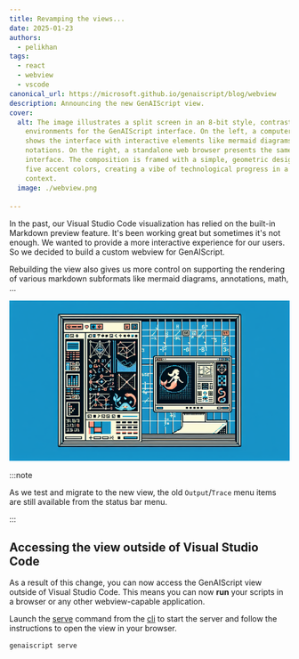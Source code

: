 ```yaml
---
title: Revamping the views...
date: 2025-01-23
authors:
  - pelikhan
tags:
  - react
  - webview
  - vscode
canonical_url: https://microsoft.github.io/genaiscript/blog/webview
description: Announcing the new GenAIScript view.
cover:
  alt: The image illustrates a split screen in an 8-bit style, contrasting two
    environments for the GenAIScript interface. On the left, a computer monitor
    shows the interface with interactive elements like mermaid diagrams and math
    notations. On the right, a standalone web browser presents the same
    interface. The composition is framed with a simple, geometric design using
    five accent colors, creating a vibe of technological progress in a corporate
    context.
  image: ./webview.png

---
```


In the past, our Visual Studio Code visualization has relied on the built-in Markdown preview feature. It's been working great but sometimes it's not enough. We wanted to provide a more interactive experience for our users. So we decided to build a custom webview for GenAIScript.

Rebuilding the view also gives us more control on supporting the rendering of various markdown subformats like mermaid diagrams, annotations, math, ...

![A screenshot of the GenAIScript view.](./webview.png)

:::note

As we test and migrate to the new view, the old `Output`/`Trace` menu items are still available from the status bar menu.

:::

## Accessing the view outside of Visual Studio Code

As a result of this change, you can now access the GenAIScript view outside of Visual Studio Code. This means you can now **run** your scripts in a browser or any other webview-capable application.

Launch the [serve](/genaiscript/reference/cli/serve) command from the [cli](/genaiscript/reference/cli) to start the server and follow the instructions to open the view in your browser.

```sh
genaiscript serve
```
